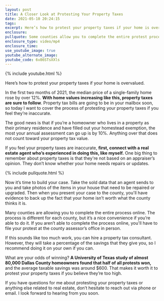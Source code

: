 ```yaml
---
layout: post
title: A Closer Look at Protesting Your Property Taxes
date: 2021-05-10 20:24:15
tags:
excerpt: Here’s how to protest your property taxes if your home is overvalued.
enclosure:
pullquote: Some counties allow you to complete the entire protest process online.
enclosure_type: video/mp4
enclosure_time:
use_youtube_image: true
youtube_alternate_image:
youtube_code: 6v86STsXXls
---
```

{% include youtube.html %}

Here’s how to protest your property taxes if your home is overvalued.

In the first two months of 2021, the median price of a single-family home rose by over 12%. **With home values increasing like this, property taxes are sure to follow**. Property tax bills are going to be in your mailbox soon, so today I want to cover the process of protesting your property taxes if you feel they’re inaccurate.

The good news is that if you’re a homeowner who lives in a property as their primary residence and have filled out your homestead exemption, the most your annual assessment can go up is by 10%. Anything over that does not count toward your property tax value.

If you feel your property taxes are inaccurate, **first, connect with a real estate agent who’s experienced in doing this, like myself.** One big thing to remember about property taxes is that they're not based on an appraiser’s opinion. They don’t know whether your home needs repairs or updates.

{% include pullquote.html %}

Now it’s time to build your case. Take the sold data that an agent sends to you and take photos of the items in your house that need to be repaired or upgraded. Then when you present your case to the county, you'll have evidence to back up the fact that your home isn’t worth what the county thinks it is.

Many counties are allowing you to complete the entire process online. The process is different for each county, but it’s a nice convenience if you’re able to do it. If you aren’t able to complete the process online, you'll have to file your protest at the county assessor’s office in person.

If this sounds like too much work, you can hire a property tax consultant. However, they will take a percentage of the savings that they give you, so I recommend doing it on your own if you can.

What are your odds of winning? **A University of Texas study of almost 80,000 Dallas County homeowners found that half of all protests won,** and the average taxable savings was around $600. That makes it worth it to protest your property taxes if you believe they’re too high.

If you have questions for me about protesting your property taxes or anything else related to real estate, don’t hesitate to reach out via phone or email. I look forward to hearing from you soon.
